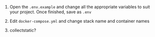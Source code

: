 1. Open the `.env.example` and change all the appropriate variables to suit your project.  Once finished, save as `.env`

2. Edit `docker-compose.yml` and change stack name and container names

3. collectstatic?